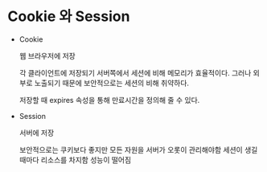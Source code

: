 # Cookie 와 Session

* Cookie
	
	웹 브라우저에 저장

	각 클라이언트에 저장되기 서버쪽에서 세션에 비해 메모리가 효율적이다.
	그러나 외부로 노출되기 때문에 보안적으로는 세션의 비해 취약하다.

	저장할 때 expires 속성을 통해 만료시간을 정의해 줄 수 있다.

* Session

	서버에 저장 

	보안적으로는 쿠키보다 좋지만 모든 자원을 서버가 오롯이 관리해야함 세션이 생길 때마다 리소스를 차지함 성능이 떨어짐 